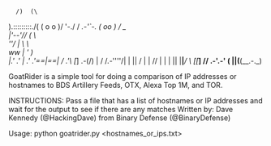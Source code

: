       /)  (\
 )\.:::::::::./(
 \( o       o )/
   '-./ / _.-'`-.
    ( oo  ) / _  \
    |'--'/\/ ( \  \
     \''/  \| \ \  \
      ww   |  '  )  \
           |.' .'   |
          .' .'==|==|
         / .'\    [_]
      .-(/\) |     /
     /.-''''/|    |
     ||    / |    |
     //   |  |    |
     ||   |__|___/
     \\   [__[___]
     // .-'.-'  (
     ||(__(__.-._)


GoatRider is a simple tool for doing a comparison of IP addresses or hostnames to BDS Artillery Feeds, OTX, Alexa Top 1M, and TOR.

INSTRUCTIONS: Pass a file that has a list of hostnames or IP addresses and wait for the output to see if there are any matches
Written by: Dave Kennedy (@HackingDave) from Binary Defense (@BinaryDefense)

Usage: python goatrider.py <hostnames_or_ips.txt>
